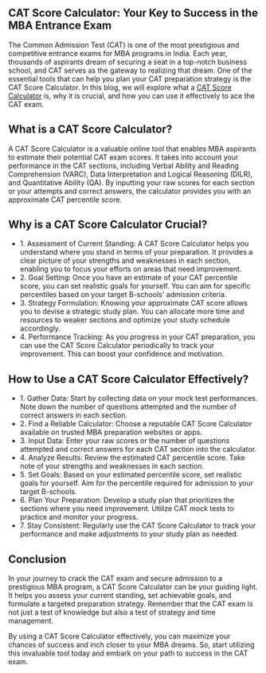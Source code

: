 <h2>CAT Score Calculator: Your Key to Success in the MBA Entrance Exam</h2>
<p>The Common Admission Test (CAT) is one of the most prestigious and competitive entrance exams for MBA programs in India. Each year, thousands of aspirants dream of securing a seat in a top-notch business school, and CAT serves as the gateway to realizing that dream. One of the essential tools that can help you plan your CAT preparation strategy is the CAT Score Calculator. In this blog, we will explore what a <a href="https://www.iquanta.in/cat-score-calculator">CAT Score Calculator</a> is, why it is crucial, and how you can use it effectively to ace the CAT exam.</p>
        <h2>What is a CAT Score Calculator?</h2>
        <p>A CAT Score Calculator is a valuable online tool that enables MBA aspirants to estimate their potential CAT exam scores. It takes into account your performance in the CAT sections, including Verbal Ability and Reading Comprehension (VARC), Data Interpretation and Logical Reasoning (DILR), and Quantitative Ability (QA). By inputting your raw scores for each section or your attempts and correct answers, the calculator provides you with an approximate CAT percentile score.</p>
        <h2>Why is a CAT Score Calculator Crucial?</h2>
        <ul>
          <li>1. Assessment of Current Standing:  A CAT Score Calculator helps you understand where you stand in terms of your preparation. It provides a clear picture of your strengths and weaknesses in each section, enabling you to focus your efforts on areas that need improvement.</li>
          <li>2. Goal Setting: Once you have an estimate of your CAT percentile score, you can set realistic goals for yourself. You can aim for specific percentiles based on your target B-schools' admission criteria.</li>
          <li>3. Strategy Formulation: Knowing your approximate CAT score allows you to devise a strategic study plan. You can allocate more time and resources to weaker sections and optimize your study schedule accordingly.</li>
          <li>
            4. Performance Tracking: As you progress in your CAT preparation, you can use the CAT Score Calculator periodically to track your improvement. This can boost your confidence and motivation.
          </li>
        </ul>
        <h2>How to Use a CAT Score Calculator Effectively?</h2>
        <ul>
        <li>1. Gather Data: Start by collecting data on your mock test performances. Note down the number of questions attempted and the number of correct answers in each section.</li>
          <li>2. Find a Reliable Calculator: Choose a reputable CAT Score Calculator available on trusted MBA preparation websites or apps.</li>
          <li>3. Input Data: Enter your raw scores or the number of questions attempted and correct answers for each CAT section into the calculator.</li>
          <li>4. Analyze Results: Review the estimated CAT percentile score. Take note of your strengths and weaknesses in each section.</li>
          <li>5. Set Goals: Based on your estimated percentile score, set realistic goals for yourself. Aim for the percentile required for admission to your target B-schools.</li>
          <li>6. Plan Your Preparation: Develop a study plan that prioritizes the sections where you need improvement. Utilize CAT mock tests to practice and monitor your progress.</li>
          <li>7. Stay Consistent: Regularly use the CAT Score Calculator to track your performance and make adjustments to your study plan as needed.
</li>
        </ul>
        <h2>Conclusion</h2>
        <p>In your journey to crack the CAT exam and secure admission to a prestigious MBA program, a CAT Score Calculator can be your guiding light. It helps you assess your current standing, set achievable goals, and formulate a targeted preparation strategy. Remember that the CAT exam is not just a test of knowledge but also a test of strategy and time management.</p>
        <p>By using a CAT Score Calculator effectively, you can maximize your chances of success and inch closer to your MBA dreams. So, start utilizing this invaluable tool today and embark on your path to success in the CAT exam.
</p>
